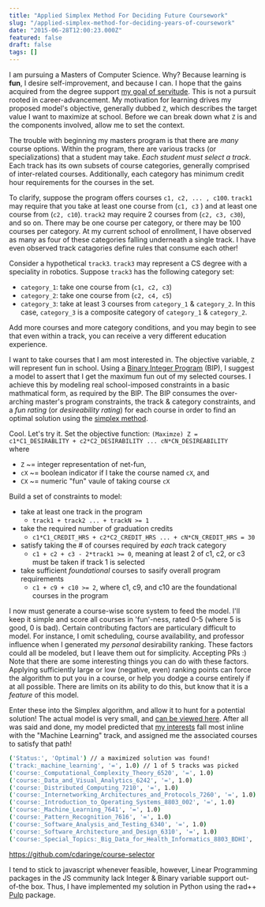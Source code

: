 ```yaml
---
title: "Applied Simplex Method For Deciding Future Coursework"
slug: "/applied-simplex-method-for-deciding-years-of-coursework"
date: "2015-06-28T12:00:23.000Z"
featured: false
draft: false
tags: []
---
```


I am pursuing a Masters of Computer Science. Why? Because learning is **fun**, I desire self-improvement, and because I can. I hope that the gains acquired from the degree support [my goal of servitude](http://cdaringe.com/about/#workphilosophy). This is not a pursuit rooted in career-advancement. My motivation for learning drives my proposed model's objective, generally dubbed `Z`, which describes the target value I want to maximize at school. Before we can break down what `Z` is and the components involved, allow me to set the context.

The trouble with beginning my masters program is that there are _many_ course options. Within the program, there are various tracks (or specializations) that a student may take. _Each student must select a track_. Each track has its own subsets of course categories, generally comprised of inter-related courses. Additionally, each category has minimum credit hour requirements for the courses in the set.

To clarify, suppose the program offers courses `c1, c2, ... , c100`. `track1` may require that you take at least one course from (`c1, c3` ) and at least one course from (`c2, c10`). `track2` may require 2 courses from (`c2, c3, c30`), and so on. There may be one course per category, or there may be 100 courses per category. At my current school of enrollment, I have observed as many as four of these categories falling underneath a single track. I have even observed track catagories define rules that consume each other!

Consider a hypothetical `track3`. `track3` may represent a CS degree with a speciality in robotics. Suppose `track3` has the following category set:

- `category_1`: take one course from (`c1, c2, c3`)
- `category_2`: take one course from (`c2, c4, c5`)
- `category_3`: take at least 3 courses from `category_1` & `category_2`. In this case, `category_3` is a composite category of `category_1` & `category_2`.

Add more courses and more category conditions, and you may begin to see that even within a track, you can receive a very different education experience.

I want to take courses that I am most interested in. The objective variable, `Z` will represent fun in school. Using a [Binary Integer Program](https://en.wikipedia.org/wiki/Integer_programming) (BIP), I suggest a model to assert that I get the maximum fun out of my selected courses. I achieve this by modeling real school-imposed constraints in a basic mathmatical form, as required by the BIP. The BIP consumes the over-arching master's program constraints, the track & category constraints, and a _fun rating_ (or _desireability rating_) for each course in order to find an optimal solution using the [simplex method](https://en.wikipedia.org/wiki/Simplex_algorithm).

Cool. Let's try it. Set the objective function:
`(Maximze) Z = c1*C1_DESIRABLITY + c2*C2_DESIRABILITY ... cN*CN_DESIREABILITY`
<br>where

- `Z` ~= integer representation of net-fun,
- `cX` ~= boolean indicator if I take the course named `cX`, and
- `CX` ~= numeric "fun" vaule of taking course `cX`

Build a set of constraints to model:

- take at least one track in the program
  - `track1 + track2 ... + trackN >= 1`
- take the required number of graduation credits
  - `c1*C1_CREDIT_HRS + c2*C2_CREDIT_HRS ... + cN*CN_CREDIT_HRS = 30`
- satisfy taking the # of courses required by _each_ track category
  - `c1 + c2 + c3 - 2*track1 >= 0`, meaning at least 2 of c1, c2, or c3 must be taken if track 1 is selected
- take sufficient _foundational_ courses to sasify overall program requirements
  - `c1 + c9 + c10 >= 2`, where c1, c9, and c10 are the foundational courses in the program

I now must generate a course-wise score system to feed the model. I'll keep it simple and score all courses in 'fun'-ness, rated 0-5 (where 5 is good, 0 is bad). Certain contributing factors are particulary difficult to model. For instance, I omit scheduling, course availability, and professor influence when I generated my _personal_ desirability ranking. These factors could all be modeled, but I leave them out for simplicity. Accepting PRs :) Note that there are some interesting things you can do with these factors. Applying sufficiently large or low (negative, even) ranking points can force the algorithm to put you in a course, or help you dodge a course entirely if at all possible. There are limits on its ability to do this, but know that it is a _feature_ of this model.

Enter these into the Simplex algorithm, and allow it to hunt for a potential solution! The actual model is very small, and [can be viewed here](https://github.com/cdaringe/course-selector/blob/master/main.py). After all was said and done, my model predicted that [my interests](https://github.com/cdaringe/course-selector/blob/master/ex/my-courses.js) fall most inline with the "Machine Learning" track, and assigned me the associated courses to satisfy that path!

```bash
('Status:', 'Optimal') // a maximized solution was found!
('track:_machine_learning', '=', 1.0) // 1 of 5 tracks was picked
('course:_Computational_Complexity_Theory_6520', '=', 1.0)
('course:_Data_and_Visual_Analytics_6242', '=', 1.0)
('course:_Distributed_Computing_7210', '=', 1.0)
('course:_Internetworking_Architectures_and_Protocols_7260', '=', 1.0)
('course:_Introduction_to_Operating_Systems_8803_002', '=', 1.0)
('course:_Machine_Learning_7641', '=', 1.0)
('course:_Pattern_Recognition_7616', '=', 1.0)
('course:_Software_Analysis_and_Testing_6340', '=', 1.0)
('course:_Software_Architecture_and_Design_6310', '=', 1.0)
('course:_Special_Topics:_Big_Data_for_Health_Informatics_8803_BDHI', '=', 1.0)
```

https://github.com/cdaringe/course-selector

I tend to stick to javascript whenever feasible, however, Linear Programming packages in the JS community lack Integer & Binary variable support out-of-the box. Thus, I have implemented my solution in Python using the rad++ [Pulp](http://www.coin-or.org/PuLP/) package.
